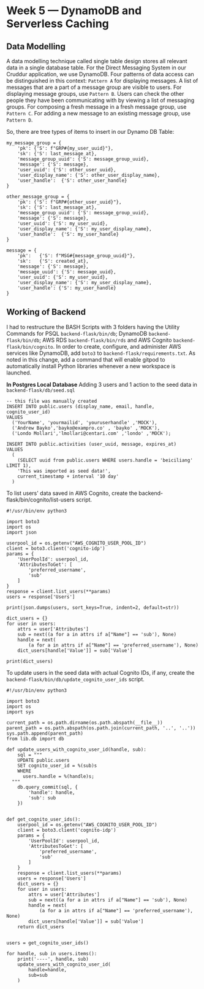 # Week 5 — DynamoDB and Serverless Caching

## Data Modelling
A data modelling technique called single table design stores all relevant data in a single database table. For the Direct Messaging System in our Cruddur application, we use DynamoDB. Four patterns of data access can be distinguished in this context:
`Pattern A` for displaying messages. A list of messages that are a part of a message group are visible to users. For displaying message groups, use `Pattern B`. Users can check the other people they have been communicating with by viewing a list of messaging groups. For composing a fresh message in a fresh message group, use `Pattern C`. For adding a new message to an existing message group, use `Pattern D`.

So, there are tree types of items to insert in our Dynamo DB Table:
```
my_message_group = {
    'pk': {'S': f"GRP#{my_user_uuid}"},
    'sk': {'S': last_message_at},
    'message_group_uuid': {'S': message_group_uuid},
    'message': {'S': message},
    'user_uuid': {'S': other_user_uuid},
    'user_display_name': {'S': other_user_display_name},
    'user_handle':  {'S': other_user_handle}
}

other_message_group = {
    'pk': {'S': f"GRP#{other_user_uuid}"},
    'sk': {'S': last_message_at},
    'message_group_uuid': {'S': message_group_uuid},
    'message': {'S': message},
    'user_uuid': {'S': my_user_uuid},
    'user_display_name': {'S': my_user_display_name},
    'user_handle':  {'S': my_user_handle}
}

message = {
    'pk':   {'S': f"MSG#{message_group_uuid}"},
    'sk':   {'S': created_at},
    'message': {'S': message},
    'message_uuid': {'S': message_uuid},
    'user_uuid': {'S': my_user_uuid},
    'user_display_name': {'S': my_user_display_name},
    'user_handle': {'S': my_user_handle}
}
```

## Working of Backend 
I had to restructure the BASH Scripts with 3 folders having the Utility Commands for PSQL `backend-flask/bin/db`;  DynamoDB `backend-flask/bin/db`; AWS RDS `backend-flask/bin/rds` and AWS Cognito `backend-flask/bin/cognito`. 
In order to create, configure, and administer AWS services like DynamoDB, add `boto3` to `backend-flask/requirements.txt`.
As noted in this change, add a command that will enable gitpod to automatically install Python libraries whenever a new workspace is launched.

**In Postgres Local Database**
Adding 3 users and 1 action to the seed data in `backend-flask/db/seed.sql`
```
-- this file was manually created
INSERT INTO public.users (display_name, email, handle, cognito_user_id)
VALUES
  ('YourName', 'yourmailid', 'youruserhandle' ,'MOCK'),
  ('Andrew Bayko','bayko@exampro.co' , 'bayko' ,'MOCK'),
  ('Londo Mollari','lmollari@centari.com' ,'londo' ,'MOCK');

INSERT INTO public.activities (user_uuid, message, expires_at)
VALUES
  (
    (SELECT uuid from public.users WHERE users.handle = 'beiciliang' LIMIT 1),
    'This was imported as seed data!',
    current_timestamp + interval '10 day'
  )
  ```
To list users' data saved in AWS Cognito, create the backend-flask/bin/cognito/list-users script.
```
#!/usr/bin/env python3

import boto3
import os
import json

userpool_id = os.getenv("AWS_COGNITO_USER_POOL_ID")
client = boto3.client('cognito-idp')
params = {
    'UserPoolId': userpool_id,
    'AttributesToGet': [
        'preferred_username',
        'sub'
    ]
}
response = client.list_users(**params)
users = response['Users']

print(json.dumps(users, sort_keys=True, indent=2, default=str))

dict_users = {}
for user in users:
    attrs = user['Attributes']
    sub = next((a for a in attrs if a["Name"] == 'sub'), None)
    handle = next(
        (a for a in attrs if a["Name"] == 'preferred_username'), None)
    dict_users[handle['Value']] = sub['Value']

print(dict_users)
```

To update users in the seed data with actual Cognito IDs, if any, create the `backend-flask/bin/db/update_cognito_user_ids` script.
```
#!/usr/bin/env python3

import boto3
import os
import sys

current_path = os.path.dirname(os.path.abspath(__file__))
parent_path = os.path.abspath(os.path.join(current_path, '..', '..'))
sys.path.append(parent_path)
from lib.db import db

def update_users_with_cognito_user_id(handle, sub):
    sql = """
    UPDATE public.users
    SET cognito_user_id = %(sub)s
    WHERE
      users.handle = %(handle)s;
  """
    db.query_commit(sql, {
        'handle': handle,
        'sub': sub
    })


def get_cognito_user_ids():
    userpool_id = os.getenv("AWS_COGNITO_USER_POOL_ID")
    client = boto3.client('cognito-idp')
    params = {
        'UserPoolId': userpool_id,
        'AttributesToGet': [
            'preferred_username',
            'sub'
        ]
    }
    response = client.list_users(**params)
    users = response['Users']
    dict_users = {}
    for user in users:
        attrs = user['Attributes']
        sub = next((a for a in attrs if a["Name"] == 'sub'), None)
        handle = next(
            (a for a in attrs if a["Name"] == 'preferred_username'), None)
        dict_users[handle['Value']] = sub['Value']
    return dict_users


users = get_cognito_user_ids()

for handle, sub in users.items():
    print('----', handle, sub)
    update_users_with_cognito_user_id(
        handle=handle,
        sub=sub
    )
```






